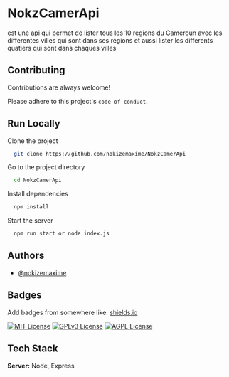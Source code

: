 
# NokzCamerApi

est une api qui permet de lister tous les 10 regions du Cameroun avec les differentes villes qui sont dans ses regions et aussi lister les differents quatiers qui sont dans chaques villes


## Contributing

Contributions are always welcome!


Please adhere to this project's `code of conduct`.


## Run Locally

Clone the project

```bash
  git clone https://github.com/nokizemaxime/NokzCamerApi
```

Go to the project directory

```bash
  cd NokzCamerApi
```

Install dependencies

```bash
  npm install
```

Start the server

```bash
  npm run start or node index.js
```


## Authors

- [@nokizemaxime](https://github.com/nokizemaxime)


## Badges

Add badges from somewhere like: [shields.io](https://shields.io/)

[![MIT License](https://img.shields.io/badge/License-MIT-green.svg)](https://choosealicense.com/licenses/mit/)
[![GPLv3 License](https://img.shields.io/badge/License-GPL%20v3-yellow.svg)](https://opensource.org/licenses/)
[![AGPL License](https://img.shields.io/badge/license-AGPL-blue.svg)](http://www.gnu.org/licenses/agpl-3.0)


## Tech Stack

**Server:** Node, Express


